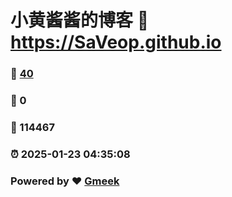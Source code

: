 # 小黄酱酱的博客 :link: https://SaVeop.github.io 
### :page_facing_up: [40](https://SaVeop.github.io/tag.html) 
### :speech_balloon: 0 
### :hibiscus: 114467 
### :alarm_clock: 2025-01-23 04:35:08 
### Powered by :heart: [Gmeek](https://github.com/Meekdai/Gmeek)
